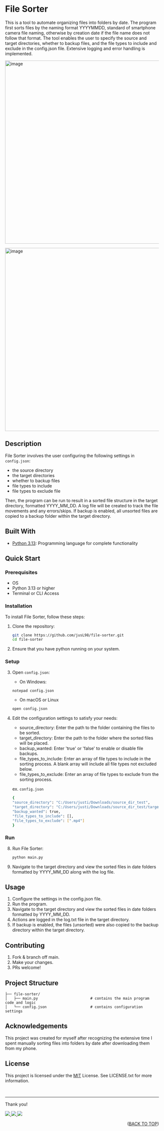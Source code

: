 <a id="readme-top"></a>

# File Sorter

This is a tool to automate organizing files into folders by date. The program first sorts files by the naming format YYYYMMDD, standard of smartphone camera file naming, otherwise by creation date if the file name does not follow that format. The tool enables the user to specify the source and target directories, whether to backup files, and the file types to include and exclude in the config.json file. Extensive logging and error handling is implemented.

<p align="left">
   <img width="600" alt="image" src="https://github.com/user-attachments/assets/bca85f09-f24d-4657-92fd-23e8d755b051"/>
</p>

<p align="left">
   <img width="600" alt="image" src="https://github.com/user-attachments/assets/1bf0f0f6-f66b-4bd1-9f1c-d392aa2adaaa"/>
</p>

## Description

File Sorter involves the user configuring the following settings in `config.json`:
- the source directory
- the target directories
- whether to backup files
- file types to include
- file types to exclude file

Then, the program can be run to result in a sorted file structure in the target directory, formatted YYYY_MM_DD. A log file will be created to track the file movements and any errors/skips. If backup is enabled, all unsorted files are copied to a backup folder within the target directory.

## Built With

- [Python 3.13](https://www.python.org/): Programming language for complete functionality

## Quick Start

### Prerequisites

- OS
- Python 3.13 or higher
- Terminal or CLI Access

### Installation

To install File Sorter, follow these steps:

1. Clone the repository:

   ```bash
   git clone https://github.com/jusL98/file-sorter.git
   cd file-sorter
   ```

2. Ensure that you have python running on your system.

### Setup

3. Open `config.json`:

   - On Windows:

   ```bash
   notepad config.json
   ```

   - On macOS or Linux

   ```bash
   open config.json
   ```

7. Edit the configuration settings to satisfy your needs:

   - source_directory: Enter the path to the folder containing the files to be sorted.
   - target_directory: Enter the path to the folder where the sorted files will be placed.
   - backup_wanted: Enter 'true' or 'false' to enable or disable file backups.
   - file_types_to_include: Enter an array of file types to include in the sorting process. A blank array will include all file types not excluded below.
   - file_types_to_exclude: Enter an array of file types to exclude from the sorting process.

   ex. `config.json`
   ```bash
   {
   "source_directory": "C:/Users/justi/Downloads/source_dir_test",
   "target_directory": "C:/Users/justi/Downloads/source_dir_test/target_dir_test",
   "backup_wanted": true,
   "file_types_to_include": [],
   "file_types_to_exclude": [".mp4"]
   }
   ```

### Run

8. Run File Sorter:
   ```bash
   python main.py
   ```
9. Navigate to the target directory and view the sorted files in date folders formatted by YYYY_MM_DD along with the log file.

## Usage

1. Configure the settings in the config.json file.
2. Run the program.
3. Navigate to the target directory and view the sorted files in date folders formatted by YYYY_MM_DD.
4. Actions are logged in the log.txt file in the target directory.
5. If backup is enabled, the files (unsorted) were also copied to the backup directory within the target directory.

## Contributing

1. Fork & branch off main.
2. Make your changes.
3. PRs welcome!

## Project Structure

```
├── file-sorter/
│   ├── main.py                        # contains the main program code and logic
│   └── config.json                    # contains configuration settings
```

## Acknowledgements
This project was created for myself after recognizing the extensive time I spent manually sorting files into folders by date after downloading them from my phone.

## License
This project is licensed under the [MIT](LICENSE.txt) License. See LICENSE.txt for more information.

<br>

---

Thank you!

<p align="left">
  <a href="mailto:justin.matthew.lee.18@gmail.com">
    <img src="https://img.shields.io/badge/Gmail-D14836?style=for-the-badge&logo=gmail&logoColor=white"/>
  </a>
  <a href="https://www.linkedin.com/in/justin-matthew-lee/">
    <img src="https://img.shields.io/badge/LinkedIn-0077B5?style=for-the-badge&logo=linkedin&logoColor=white"/>
  </a>
    <a href="https://github.com/jusl98">
    <img src="https://img.shields.io/badge/GitHub-100000?style=for-the-badge&logo=github&logoColor=white"/>
  </a>
</p>

<p align="right">(<a href="#readme-top">BACK TO TOP</a>)</p>
